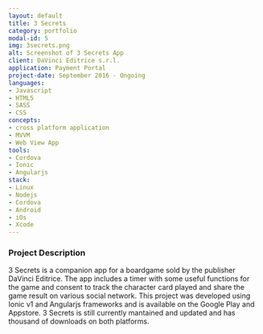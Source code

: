 ```yaml
---
layout: default
title: 3 Secrets
category: portfolio
modal-id: 5
img: 3secrets.png
alt: Screenshot of 3 Secrets App
client: DaVinci Editrice s.r.l.
application: Payment Portal
project-date: September 2016 - Ongoing
languages:
- Javascript
- HTML5
- SASS
- CSS
concepts:
- cross platform application 
- MVVM
- Web View App
tools:
- Cordova
- Ionic
- Angularjs
stack:
- Linux
- Nodejs
- Cordova
- Android
- iOs
- Xcode
---
```



### Project Description
3 Secrets is a companion app for a boardgame sold by the publisher DaVinci Editrice.
The app includes a timer with some useful functions for the game and consent to track the character card played and share the game result on various social network.
This project was developed using Ionic v1 and Angularjs frameworks and is available on the Google Play and Appstore.
3 Secrets is still currently mantained and updated and has thousand of downloads on both platforms.